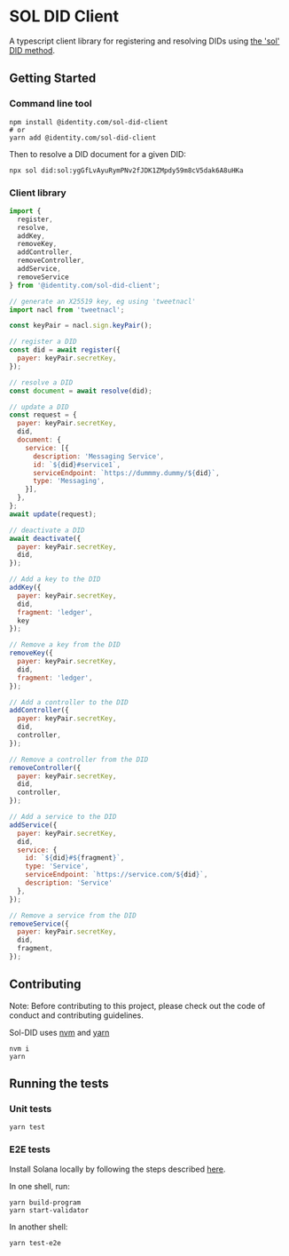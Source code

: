 # SOL DID Client

A typescript client library for registering and resolving DIDs using [the 'sol' DID method](https://identity-com.github.io/sol-did/did-method-spec.html).

## Getting Started

### Command line tool

```shell
npm install @identity.com/sol-did-client
# or
yarn add @identity.com/sol-did-client  
```

Then to resolve a DID document for a given DID: 
```shell
npx sol did:sol:ygGfLvAyuRymPNv2fJDK1ZMpdy59m8cV5dak6A8uHKa
```

### Client library

```js
import {
  register, 
  resolve, 
  addKey, 
  removeKey, 
  addController, 
  removeController, 
  addService, 
  removeService
} from '@identity.com/sol-did-client';

// generate an X25519 key, eg using 'tweetnacl'
import nacl from 'tweetnacl';

const keyPair = nacl.sign.keyPair();

// register a DID
const did = await register({
  payer: keyPair.secretKey,
});

// resolve a DID
const document = await resolve(did);

// update a DID
const request = {
  payer: keyPair.secretKey,
  did,
  document: {
    service: [{
      description: 'Messaging Service',
      id: `${did}#service1`,
      serviceEndpoint: `https://dummmy.dummy/${did}`,
      type: 'Messaging',
    }],
  },
};
await update(request);

// deactivate a DID
await deactivate({
  payer: keyPair.secretKey,
  did,
});

// Add a key to the DID
addKey({
  payer: keyPair.secretKey,
  did,
  fragment: 'ledger',
  key
});

// Remove a key from the DID
removeKey({
  payer: keyPair.secretKey,
  did,
  fragment: 'ledger',
});

// Add a controller to the DID
addController({
  payer: keyPair.secretKey,
  did,
  controller,
});

// Remove a controller from the DID
removeController({
  payer: keyPair.secretKey,
  did,
  controller,
});

// Add a service to the DID
addService({
  payer: keyPair.secretKey,
  did,
  service: {
    id: `${did}#${fragment}`,
    type: 'Service',
    serviceEndpoint: `https://service.com/${did}`,
    description: 'Service'
  },
});

// Remove a service from the DID
removeService({
  payer: keyPair.secretKey,
  did,
  fragment,
});
```

## Contributing

Note: Before contributing to this project, please check out the code of conduct and contributing guidelines.

Sol-DID uses [nvm](https://github.com/nvm-sh/nvm) and [yarn](https://yarnpkg.com/)

```shell
nvm i
yarn
```

## Running the tests

### Unit tests

```shell
yarn test
```

### E2E tests

Install Solana locally by following the steps described [here](https://docs.solana.com/cli/install-solana-cli-tools).

In one shell, run:

```shell
yarn build-program
yarn start-validator
```

In another shell:

```shell
yarn test-e2e
```
